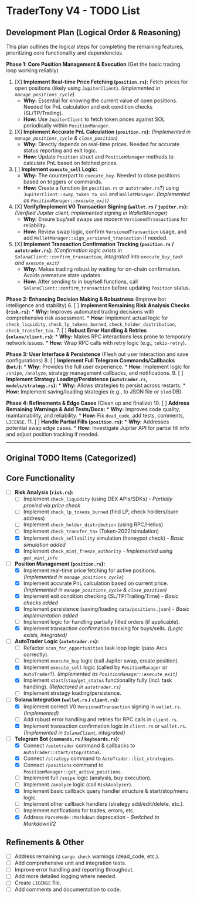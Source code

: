 # TraderTony V4 - TODO List

## Development Plan (Logical Order & Reasoning)

This plan outlines the logical steps for completing the remaining features, prioritizing core functionality and dependencies.

**Phase 1: Core Position Management & Execution** (Get the basic trading loop working reliably)
1.  [X] **Implement Real-time Price Fetching (`position.rs`):** Fetch prices for open positions (likely using `JupiterClient`). *(Implemented in `manage_positions_cycle`)*
    *   **Why:** Essential for knowing the current value of open positions. Needed for PnL calculation and exit condition checks (SL/TP/Trailing).
    *   **How:** Use `JupiterClient` to fetch token prices against SOL periodically within `PositionManager`.
2.  [X] **Implement Accurate PnL Calculation (`position.rs`):** *(Implemented in `manage_positions_cycle` & `close_position`)*
    *   **Why:** Directly depends on real-time prices. Needed for accurate status reporting and exit logic.
    *   **How:** Update `Position` struct and `PositionManager` methods to calculate PnL based on fetched prices.
3.  [ ] **Implement `execute_sell` Logic:**
    *   **Why:** The counterpart to `execute_buy`. Needed to close positions based on triggers or commands.
    *   **How:** Create a function (in `position.rs` or `autotrader.rs`?) using `JupiterClient::swap_token_to_sol` and `WalletManager`. *(Implemented as `PositionManager::execute_exit`)*
4.  [X] **Verify/Implement V0 Transaction Signing (`wallet.rs` / `jupiter.rs`):** *(Verified Jupiter client, implemented signing in WalletManager)*
    *   **Why:** Ensure buy/sell swaps use modern `VersionedTransaction`s for reliability.
    *   **How:** Review swap logic, confirm `VersionedTransaction` usage, and add `WalletManager::sign_versioned_transaction` if needed.
5.  [X] **Implement Transaction Confirmation Tracking (`position.rs` / `autotrader.rs`):** *(Confirmation logic exists in `SolanaClient::confirm_transaction`, integrated into `execute_buy_task` and `execute_exit`)*
    *   **Why:** Makes trading robust by waiting for on-chain confirmation. Avoids premature state updates.
    *   **How:** After sending tx in buy/sell functions, call `SolanaClient::confirm_transaction` before updating `Position` status.

**Phase 2: Enhancing Decision Making & Robustness** (Improve bot intelligence and stability)
6.  [ ] **Implement Remaining Risk Analysis Checks (`risk.rs`):**
    *   **Why:** Improves automated trading decisions with comprehensive risk assessment.
    *   **How:** Implement actual logic for `check_liquidity`, `check_lp_tokens_burned`, `check_holder_distribution`, `check_transfer_tax`.
7.  [ ] **Robust Error Handling & Retries (`solana/client.rs`):**
    *   **Why:** Makes RPC interactions less prone to temporary network issues.
    *   **How:** Wrap RPC calls with retry logic (e.g., `tokio-retry`).

**Phase 3: User Interface & Persistence** (Flesh out user interaction and save configurations)
8.  [ ] **Implement Full Telegram Commands/Callbacks (`bot/`):**
    *   **Why:** Provides the full user experience.
    *   **How:** Implement logic for `/snipe`, `/analyze`, strategy management callbacks, and notifications.
9.  [ ] **Implement Strategy Loading/Persistence (`autotrader.rs`, `models/strategy.rs`):**
    *   **Why:** Allows strategies to persist across restarts.
    *   **How:** Implement saving/loading strategies (e.g., to JSON file or `sled` DB).

**Phase 4: Refinements & Edge Cases** (Clean up and finalize)
10. [ ] **Address Remaining Warnings & Add Tests/Docs:**
    *   **Why:** Improves code quality, maintainability, and reliability.
    *   **How:** Fix `dead_code`, add tests, comments, `LICENSE`.
11. [ ] **Handle Partial Fills (`position.rs`):**
    *   **Why:** Addresses potential swap edge cases.
    *   **How:** Investigate Jupiter API for partial fill info and adjust position tracking if needed.

---

## Original TODO Items (Categorized)

## Core Functionality
- [ ] **Risk Analysis (`risk.rs`):**
    - [ ] Implement `check_liquidity` (using DEX APIs/SDKs) - *Partially proxied via price check*
    - [ ] Implement `check_lp_tokens_burned` (find LP, check holders/burn address)
    - [ ] Implement `check_holder_distribution` (using RPC/Helius)
    - [ ] Implement `check_transfer_tax` (Token-2022/simulation)
    - [X] Implement `check_sellability` simulation (honeypot check) - *Basic simulation added*
    - [X] Implement `check_mint_freeze_authority` - *Implemented using `get_mint_info`*
- [ ] **Position Management (`position.rs`):**
    - [X] Implement real-time price fetching for active positions. *(Implemented in `manage_positions_cycle`)*
    - [X] Implement accurate PnL calculation based on current price. *(Implemented in `manage_positions_cycle` & `close_position`)*
    - [X] Implement exit condition checking (SL/TP/Trailing/Time) - *Basic checks added*
    - [X] Implement persistence (saving/loading `data/positions.json`) - *Basic implementation added*
    - [ ] Implement logic for handling partially filled orders (if applicable).
    - [X] Implement transaction confirmation tracking for buys/sells. *(Logic exists, integrated)*
- [ ] **AutoTrader Logic (`autotrader.rs`):**
    - [ ] Refactor `scan_for_opportunities` task loop logic (pass Arcs correctly).
    - [ ] Implement `execute_buy` logic (call Jupiter swap, create position).
    - [X] Implement `execute_sell` logic (called by `PositionManager` or `AutoTrader`?). *(Implemented as `PositionManager::execute_exit`)*
    - [X] Implement `start`/`stop`/`get_status` functionality fully (incl. task handling). *(Refactored in `autotrader.rs`)*
    - [ ] Implement strategy loading/persistence.
- [ ] **Solana Integration (`wallet.rs` / `client.rs`):**
    - [X] Implement correct V0 `VersionedTransaction` signing in `wallet.rs`. *(Implemented)*
    - [ ] Add robust error handling and retries for RPC calls in `client.rs`.
    - [X] Implement transaction confirmation logic in `client.rs` or `wallet.rs`. *(Implemented in `SolanaClient`, integrated)*
- [ ] **Telegram Bot (`commands.rs` / `keyboards.rs`):**
    - [X] Connect `/autotrader` command & callbacks to `AutoTrader::start/stop/status`.
    - [X] Connect `/strategy` command to `AutoTrader::list_strategies`.
    - [X] Connect `/positions` command to `PositionManager::get_active_positions`.
    - [ ] Implement full `/snipe` logic (analysis, buy execution).
    - [ ] Implement `/analyze` logic (call `RiskAnalyzer`).
    - [X] Implement basic callback query handler structure & start/stop/menu logic.
    - [ ] Implement other callback handlers (strategy add/edit/delete, etc.).
    - [ ] Implement notifications for trades, errors, etc.
    - [X] Address `ParseMode::Markdown` deprecation - *Switched to MarkdownV2*

## Refinements & Other
- [ ] Address remaining `cargo check` warnings (dead_code, etc.).
- [ ] Add comprehensive unit and integration tests.
- [ ] Improve error handling and reporting throughout.
- [ ] Add more detailed logging where needed.
- [ ] Create `LICENSE` file.
- [ ] Add comments and documentation to code.
